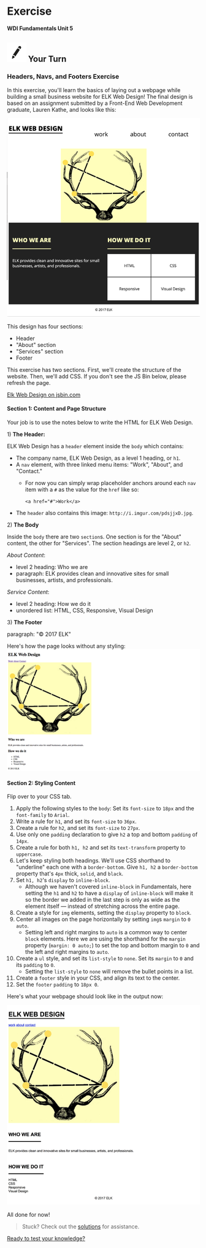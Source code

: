 # Exercise

**WDI Fundamentals Unit 5**

## ![Your Turn](../../.gitbook/assets/exercise.png) Your Turn

### Headers, Navs, and Footers Exercise

In this exercise, you'll learn the basics of laying out a webpage while building a small business website for ELK Web Design! The final design is based on an assignment submitted by a Front-End Web Development graduate, Lauren Kathe, and looks like this:

![](../../.gitbook/assets/elk-final.png)

This design has four sections:

* Header
* "About" section
* "Services" section
* Footer

This exercise has two sections. First, we'll create the structure of the website. Then, we'll add CSS. If you don't see the JS Bin below, please refresh the page.

[Elk Web Design on jsbin.com](http://jsbin.com/kigeyu/embed?html,css,output)

#### Section 1: Content and Page Structure

Your job is to use the notes below to write the HTML for ELK Web Design.

1\) **The Header:**

ELK Web Design has a `header` element inside the `body` which contains:

* The company name, ELK Web Design, as a level 1 heading, or `h1`. 
* A `nav` element, with three linked menu items: "Work", "About", and "Contact."
  * For now you can simply wrap placeholder anchors around each `nav` item with a `#` as the value for the `href` like so:

    ```markup
    <a href="#">Work</a>
    ```
* The `header` also contains this image: `http://i.imgur.com/pdsjjxD.jpg`.

2\) **The Body**

Inside the `body` there are two `section`s. One section is for the "About" content, the other for "Services". The section headings are level 2, or `h2`.

_About Content_:

* level 2 heading: Who we are
* paragraph: ELK provides clean and innovative sites for small businesses, artists, and professionals.

_Service Content_:

* level 2 heading: How we do it
* unordered list: HTML, CSS, Responsive, Visual Design

3\) **The Footer**

paragraph: "© 2017 ELK"

Here's how the page looks without any styling: ![](../../.gitbook/assets/elk-no-css.png)

#### Section 2: Styling Content

Flip over to your CSS tab.

1. Apply the following styles to the `body`: Set its `font-size` to `18px` and the `font-family` to `Arial`.
2. Write a rule for `h1`, and set its `font-size` to `36px`.
3. Create a rule for `h2`, and set its `font-size` to `27px`.
4. Use only one `padding` declaration to give `h2` a top and bottom `padding` of `14px`.
5. Create a rule for both `h1, h2` and set its `text-transform` property to `uppercase`.
6. Let's keep styling both headings. We'll use CSS shorthand to "underline" each one with a `border-bottom`. Give `h1, h2` a `border-bottom` property that's `4px` thick, `solid`, and `black`.
7. Set `h1, h2`'s `display` to `inline-block`.
   * Although we haven't covered `inline-block` in Fundamentals, here setting the `h1` and `h2` to have a `display` of `inline-block` will make it so the border we added in the last step is only as wide as the element itself — instead of stretching across the entire page.
8. Create a style for `img` elements, setting the `display` property to `block`.
9. Center all images on the page horizontally by setting `img`s `margin` to `0 auto`.
   * Setting left and right margins to `auto` is a common way to center `block` elements. Here we are using the shorthand for the `margin` property \(`margin: 0 auto;`\) to set the top and bottom margin to `0` and the left and right margins to `auto`.
10. Create a `ul` style, and set its `list-style` to `none`. Set its `margin` to `0` and its `padding` to `0`.
    * Setting the `list-style` to `none` will remove the bullet points in a list.
11. Create a `footer` style in your CSS, and align its text to the center.
12. Set the `footer` `padding` to `18px 0`.

Here's what your webpage should look like in the output now:

![](../../.gitbook/assets/elk-with-css.jpg)

All done for now!

> Stuck? Check out the [solutions](../../exercise-solutions.md#semantic-elements) for assistance.

[Ready to test your knowledge?](../layout-basics-quiz.md)


